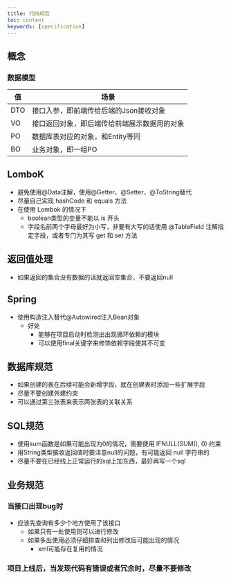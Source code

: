 ```yaml
---
title: 代码规范
toc: content
keywords: [specification]
---
```


## 概念

### 数据模型

| 值   | 场景                                         |
| ---- | -------------------------------------------- |
| DTO  | 接口入参，即前端传给后端的Json接收对象       |
| VO   | 接口返回对象，即后端传给前端展示数据用的对象 |
| PO   | 数据库表对应的对象，和Entity等同             |
| BO   | 业务对象，即一组PO                           |



## LomboK

- 避免使用@Data注解，使用@Getter、@Setter、@ToString替代
- 尽量自己实现 hashCode 和 equals 方法
- 在使用 Lombok 的情况下
  - boolean类型的变量不能以 is 开头
  - 字段名前两个字母最好为小写，非要有大写的话使用 @TableField 注解指定字段，或者专门为其写 get 和 set 方法

## 返回值处理

- 如果返回的集合没有数据的话就返回空集合，不要返回null

## Spring

- 使用构造注入替代@Autowired注入Bean对象
  - 好处
    - 能够在项目启动时检测出出现循环依赖的模块
    - 可以使用final关键字来修饰依赖字段使其不可变

## 数据库规范

- 如果创建的表在后续可能会新增字段，就在创建表时添加一些扩展字段
- 尽量不要创建外建约束
- 可以通过第三张表来表示两张表的关联关系

## SQL规范

- 使用sum函数是如果可能出现为0的情况，需要使用 IFNULL(SUM(), 0) 约束
- 用String类型接收返回值时要注意null的问题，有可能返回 null 字符串的
- 尽量不要在已经线上正常运行的sql上加东西，最好再写一个sql

## 业务规范

### 当接口出现bug时

- 应该先查询有多少个地方使用了该接口
  - 如果只有一处使用则可以进行修改
  - 如果多出使用必须仔细排查和列出修改后可能出现的情况
    - xml可能存在复用的情况

### 项目上线后，当发现代码有错误或者冗余时，尽量不要修改



